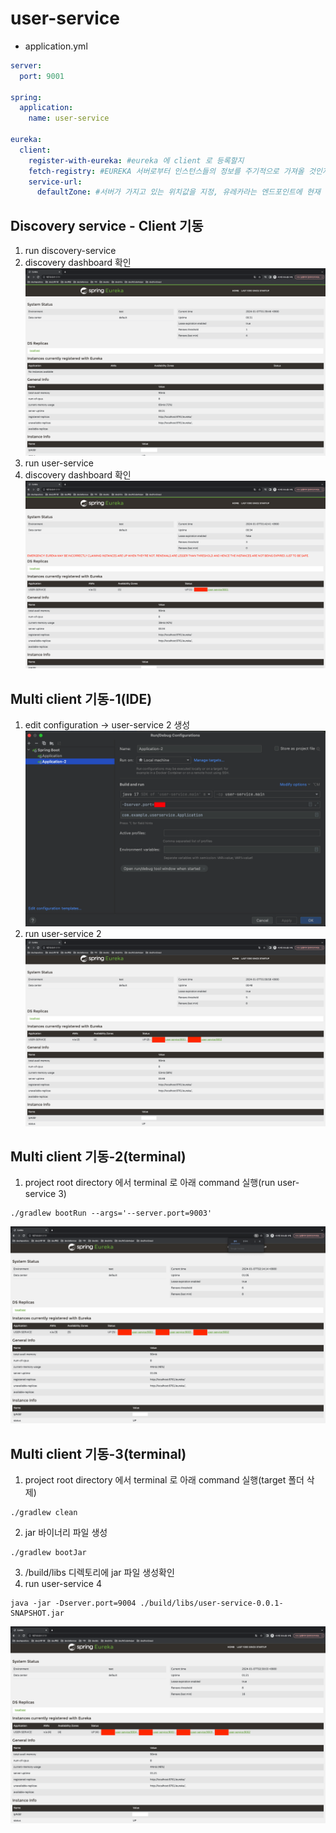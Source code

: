 

# user-service
* application.yml
```yaml
server:
  port: 9001

spring:
  application:
    name: user-service

eureka:
  client:
    register-with-eureka: #eureka 에 client 로 등록할지
    fetch-registry: #EUREKA 서버로부터 인스턴스들의 정보를 주기적으로 가져올 것인지를 설정하는 속성입니다. true 로 설정하면, 갱신된 정보를 받겠다는 설정입니다.
    service-url:
      defaultZone: #서버가 가지고 있는 위치값을 지정, 유레카라는 엔드포인트에 현재 우리가 가지고 있는 마이크로 서비스 정보를 등록하겠다.
```


## Discovery service - Client 기동
1. run discovery-service 
2. discovery dashboard 확인
![img.png](./md/image/img.png)
3. run user-service
4. discovery dashboard 확인
![img_1.png](./md/image/img_1.png)


## Multi client 기동-1(IDE)
1. edit configuration -> user-service 2 생성
![img_2.png](./md/image/img_2.png)
2. run user-service 2 
![img_3.png](./md/image/img_3.png)


## Multi client 기동-2(terminal)
1. project root directory 에서 terminal 로 아래 command 실행(run user-service 3)
```shell
./gradlew bootRun --args='--server.port=9003'
```
![img_4.png](./md/image/img_4.png)


## Multi client 기동-3(terminal)
1. project root directory 에서 terminal 로 아래 command 실행(target 폴더 삭제)
```shell
./gradlew clean
```
2. jar 바이너리 파일 생성
```shell
./gradlew bootJar
```
3. /build/libs 디렉토리에 jar 파일 생성확인
4. run user-service 4
```shell
java -jar -Dserver.port=9004 ./build/libs/user-service-0.0.1-SNAPSHOT.jar
```
![img_5.png](./md/image/img_5.png)